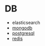 # DB
- elasticsearch
- [mongodb](./mongodb/README.md)
- [postgresql](./postgresql/README.md)
- [redis](./redis/README.md)